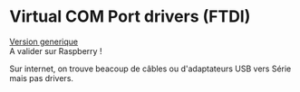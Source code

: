 # Virtual COM Port drivers (FTDI)

[Version generique](http://www.ftdichip.com/Drivers/VCP.htm)  
A valider sur Raspberry !

Sur internet, on trouve beacoup de câbles ou d'adaptateurs USB vers Série mais pas drivers.